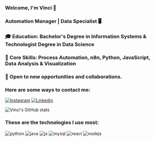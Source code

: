 ### Welcome, I'm Vinci 👋
### Automation Manager | Data Specialist 🖥️


### 🎓 **Education:** Bachelor's Degree in Information Systems & Technologist Degree in Data Science
### 🤖 **Core Skills:** Process Automation, n8n, Python, JavaScript, Data Analysis & Visualization

### 💼 Open to new opportunities and collaborations.

### Here are some ways to contact me:

[![Instagram](https://img.shields.io/badge/Instagram-E4405F?style=for-the-badge&logo=instagram&logoColor=white)](https://instagram.com/vinciidev)
[![Linkedin](https://img.shields.io/badge/LinkedIn-0077B5?style=for-the-badge&logo=linkedin&logoColor=white)](https://www.linkedin.com/in/vinciidev)


![Vinci's GitHub stats](https://github-readme-stats.vercel.app/api?username=vinciidev&show_icons=true&theme=radical)

### These are the technologies I use most:

<div style="display: inline_block">
  <img align="center" alt="python" src="https://img.shields.io/badge/Python-14354C?style=for-the-badge&logo=python&logoColor=white"/> 
  <img align="center" alt="java" src="https://img.shields.io/badge/Java-ED8B00?style=for-the-badge&logo=openjdk&logoColor=white" />
  <img align="center" alt="js" src="https://img.shields.io/badge/JavaScript-F7DF1E?style=for-the-badge&logo=javascript&logoColor=black" />
  <img align="center" alt="mysql" src="https://img.shields.io/badge/MySQL-00000F?style=for-the-badge&logo=mysql&logoColor=white" />
  <img align="center" alt="react" src="https://img.shields.io/badge/React-20232A?style=for-the-badge&logo=react&logoColor=61DAFB" />
  <img align="center" alt="nodejs" src="https://img.shields.io/badge/Node.js-43853D?style=for-the-badge&logo=node.js&logoColor=white" />
</div><br/>
